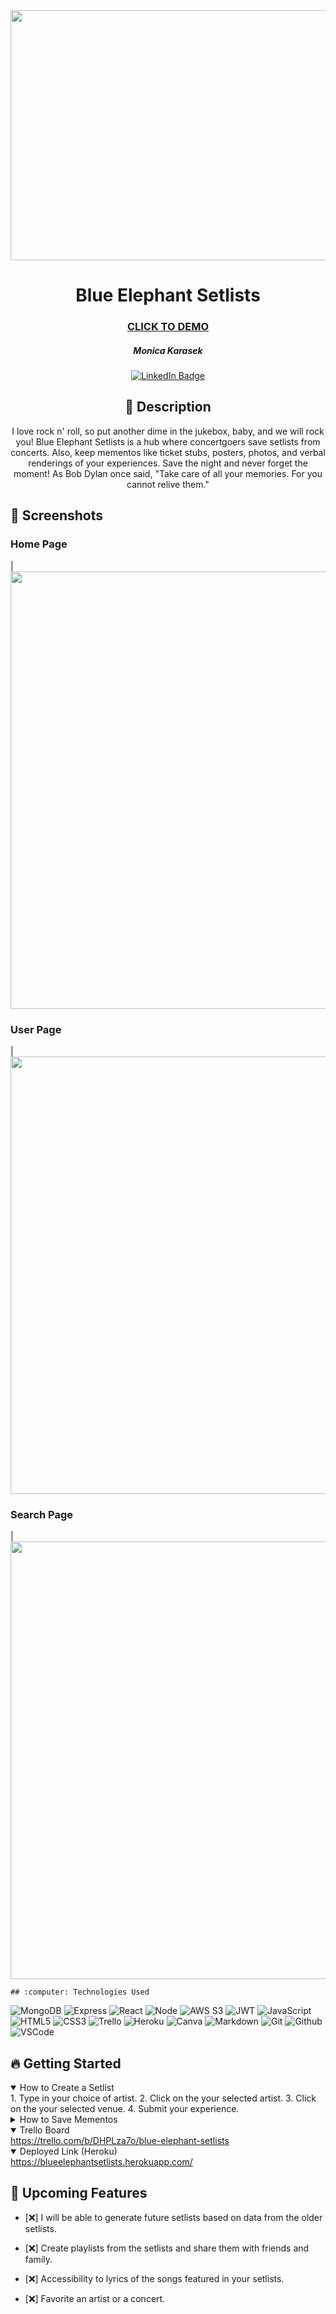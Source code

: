 
<div id="header" align="center">

  <img src="https://i.imgur.com/ihuv4Dm.png" width="800" height="400">

</div>

<div id="description" align="center">

# Blue Elephant Setlists


  ### [CLICK TO DEMO](https://blueelephantsetlists.herokuapp.com/)

  ##### Monica Karasek

  [![LinkedIn Badge](https://img.shields.io/badge/-@monicakarasek-blue?style=flat&logo=Linkedin&logoColor=black)](https://www.linkedin.com/in/monica-karasek/)

  ## :pencil: Description

I love rock n' roll, so put another dime in the jukebox, baby, and we will rock you! Blue Elephant Setlists is a hub where concertgoers save setlists from concerts. Also, keep mementos like ticket stubs, posters, photos, and verbal renderings of your experiences. Save the night and never forget the moment! As Bob Dylan once said, "Take care of all your memories. For you cannot relive them."

  </div>

   ## :camera_flash: Screenshots 
   <h3>Home Page</h3> | <img
    src="https://i.imgur.com/MHLac1D.jpg"
    width="700"
  /> 
   <h3>User Page</h3> | <img
    src="https://i.imgur.com/MHLac1D.jpg"
    width="700"
  /> 
 <h3>Search Page</h3> | <img
  src="https://i.imgur.com/7NR3lAM.png"
  width="700"
  /> 

    ## :computer: Technologies Used
  ![MongoDB](https://img.shields.io/badge/-MongoDB-05122A?style=flat&logo=mongodb)
  ![Express](https://img.shields.io/badge/-Express-05122A?style=flat&logo=express)
  ![React](https://img.shields.io/badge/-React-05122A?style=flat&logo=react)
  ![Node](https://img.shields.io/badge/-Node.js-05122A?style=flat&logo=node.js)
  ![AWS S3](https://img.shields.io/badge/-AWS_S3-05122A?style=flat&logo=amazons3)
  ![JWT](https://img.shields.io/badge/-JSON_Web_Tokens-05122A?style=flat&logo=jsonwebtokens)
   ![JavaScript](https://img.shields.io/badge/-JavaScript-05122A?style=flat&logo=javascript)
  ![HTML5](https://img.shields.io/badge/-HTML5-05122A?style=flat&logo=html5)
  ![CSS3](https://img.shields.io/badge/-CSS-05122A?style=flat&logo=css3)
  ![Trello](https://img.shields.io/badge/-Trello-05122A?style=flat&logo=trello)
  ![Heroku](https://img.shields.io/badge/-Heroku-05122A?style=flat&logo=heroku)
  ![Canva](https://img.shields.io/badge/-Canva-05122A?style=flat&logo=canva)
  ![Markdown](https://img.shields.io/badge/-Markdown-05122A?style=flat&logo=markdown)
  ![Git](https://img.shields.io/badge/-Git-05122A?style=flat&logo=git)
  ![Github](https://img.shields.io/badge/-GitHub-05122A?style=flat&logo=github)
  ![VSCode](https://img.shields.io/badge/-VS_Code-05122A?style=flat&logo=visualstudio)

## :fire: Getting Started

<details open>
  <summary> How to Create a Setlist </summary>
    1. Type in your choice of artist.
    2. Click on the your selected artist.
    3. Click on the your selected venue.
    4. Submit your experience. 
</details>

<details>
  <summary> How to Save Mementos</summary>
    1. You can upload photos of your ticket stubs, concert posters, and personal photos.
    2. You can write your experience in the comment section. You are able to delete and update your comments. 
</details>

<details open>
  <summary> Trello Board </summary>
  <a href="https://trello.com/b/DHPLza7o/blue-elephant-setlists"
    > https://trello.com/b/DHPLza7o/blue-elephant-setlists </a
  >
</details>

<details open>
  <summary> Deployed Link (Heroku) </summary>
  <a href="https://blueelephantsetlists.herokuapp.com/"
    > https://blueelephantsetlists.herokuapp.com/ </a
  >
</details>

## :satellite: Upcoming Features

- [:x:] I will be able to generate future setlists based on data from the older  setlists.

- [:x:] Create playlists from the setlists and share them with friends and family.

- [:x:] Accessibility to lyrics of the songs featured in your setlists. 

- [:x:] Favorite an artist or a concert.
